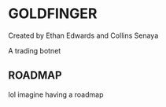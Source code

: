 <h1>GOLDFINGER</h1>
Created by Ethan Edwards and Collins Senaya

>>
A trading botnet

<h2>ROADMAP</h2>
lol imagine having a roadmap
